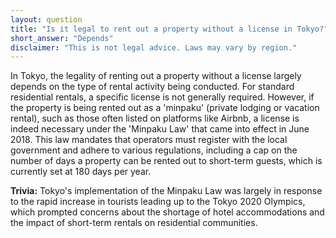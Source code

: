 ```yaml
---
layout: question
title: "Is it legal to rent out a property without a license in Tokyo?"
short_answer: "Depends"
disclaimer: "This is not legal advice. Laws may vary by region."
---
```


In Tokyo, the legality of renting out a property without a license largely depends on the type of rental activity being conducted. For standard residential rentals, a specific license is not generally required. However, if the property is being rented out as a 'minpaku' (private lodging or vacation rental), such as those often listed on platforms like Airbnb, a license is indeed necessary under the 'Minpaku Law' that came into effect in June 2018. This law mandates that operators must register with the local government and adhere to various regulations, including a cap on the number of days a property can be rented out to short-term guests, which is currently set at 180 days per year.

**Trivia:** Tokyo's implementation of the Minpaku Law was largely in response to the rapid increase in tourists leading up to the Tokyo 2020 Olympics, which prompted concerns about the shortage of hotel accommodations and the impact of short-term rentals on residential communities.
